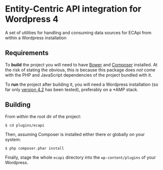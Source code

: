 # Entity-Centric API integration for Wordpress 4

A set of utilities for handling and consuming data sources for ECApi from within a Wordpress installation

## Requirements

To __build__ the project you will need to have [Bower](http://bower.io) and [Composer](http://getcomposer.org) installed. At the risk of stating the obvious, this is because this package does _not_ come with the PHP and JavaScript dependencies of the project bundled with it.

To __run__ the project after building it, you will need a Wordpress installation (so far only [version 4.2](https://codex.wordpress.org/Version_4.0.x) has been tested), preferably on a *AMP stack.

## Building
From within the root dir of the project:

    $ cd plugins/ecapi

Then, assuming Composer is installed either there or globally on your system:

    $ php composer.phar install

Finally, stage the whole `ecapi` directory into the `wp-content/plugins` of your Wordpress.
